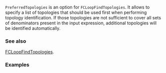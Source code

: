 `PreferredTopologies` is an option for `FCLoopFindTopologies`. It allows to specify a list of topologies that should be used first when performing topology identification. If those topologies are not sufficient to cover all sets of denominators present in the input expression, additional topologies will be identified automatically.

### See also

[FCLoopFindTopologies](FCLoopFindTopologies).

### Examples
